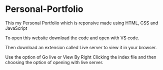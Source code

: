 # Personal-Portfolio
This my Personal Portfolio which is reponsive made using HTML, CSS and JavaScript

To open this website download the code and open with VS code.

Then download an extension called Live server to view it in your browser.

Use the option of Go live or View By Right Clicking the index file and then choosing the option of opening with live server.
